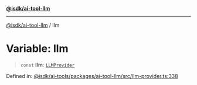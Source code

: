 [**@isdk/ai-tool-llm**](../README.md)

***

[@isdk/ai-tool-llm](../globals.md) / llm

# Variable: llm

> `const` **llm**: [`LLMProvider`](../classes/LLMProvider.md)

Defined in: [@isdk/ai-tools/packages/ai-tool-llm/src/llm-provider.ts:338](https://github.com/isdk/ai-tool-llm.js/blob/b85f02c051e6cb4b9c451fe72592c4077cb731a4/src/llm-provider.ts#L338)
